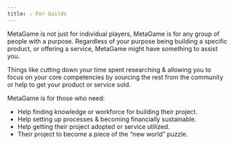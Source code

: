 ```yaml
---
title: ⚔️ For Guilds
---
```


MetaGame is not just for individual players, MetaGame is for any group of people with a purpose. Regardless of your purpose being building a specific product, or offering a service, MetaGame might have something to assist you.



Things like cutting down your time spent researching & allowing you to focus on your core competencies by sourcing the rest from the community or help to get your product or service sold.



MetaGame is for those who need:

-   Help finding knowledge or workforce for building their project.
-   Help setting up processes & becoming financially sustainable.
-   Help getting their project adopted or service utilized.
-   Their project to become a piece of the “new world” puzzle.
